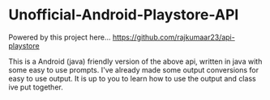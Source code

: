 # Unofficial-Android-Playstore-API
Powered by this project here... https://github.com/rajkumaar23/api-playstore

This is a Android (java) friendly version of the above api, written in java with some easy to use prompts. I've already made some output conversions for easy to use output. It is up to you to learn how to use the output and class ive put together.
